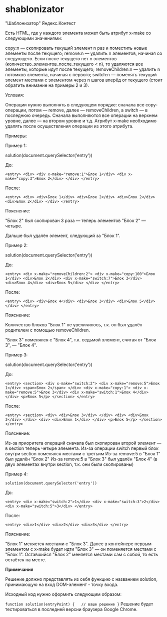 # shablonizator
"Шаблонизатор" Яндекс.Контест

Есть HTML, где у каждого элемента может быть атрибут x-make со следующими значениями:

copy:n — скопировать текущий элемент n раз и поместить новые элементы после текущего;
remove:n — удалить n элементов, начиная со следующего. Если после текущего нет n элементов (количество_элементов_после_текущего < n), то удаляются все элементы, которые идут после текущего;
removeChildren:n — удалить n потомков элемента, начиная с первого;
switch:n — поменять текущий элемент местами с элементом через n шагов вперёд от текущего (стоит обратить внимание на примеры 2 и 3).

Условия:

Операции нужно выполнять в следующем порядке: сначала все copy-операции, потом — remove, далее — removeChildren, а switch — в последнюю очередь.
Сначала выполняются все операции на верхнем уровне, далее — на втором уровне и т.д.
Атрибут x-make необходимо удалять после осуществления операции из этого атрибута.

Примеры:

Пример 1:

solution(document.querySelector('entry'))

До:

`<entry>
    <div>
        <div x-make="remove:1">Блок 1</div>
        <div x-make="copy:3">Блок 2</div>
    </div>
</entry>`

После:

`<entry>
    <div>
        <div>Блок 1</div>
        <div>Блок 2</div>
        <div>Блок 2</div>
        <div>Блок 2</div>
    </div>
</entry>`

Пояснение:

"Блок 2" был скопирован 3 раза — теперь элементов "Блок 2" — четыре.

Дальше был удалён элемент, следующий за "Блок 1".

Пример 2:

solution(document.querySelector('entry'))

До:

`<entry>
    <div x-make="removeChildren:2">
        <div x-make="copy:100">Блок 1</div>
        <div>Блок 2</div>
        <div x-make="switch:7">Блок 3</div>
        <div>Блок 4</div>
        <div>Блок 5</div>
    </div>
</entry>`

После:

`<entry>
    <div>
        <div>Блок 4</div>
        <div>Блок 3</div>
        <div>Блок 5</div>
    </div>
</entry>`

Пояснение:

Количество блоков "Блок 1" не увеличилось, т.к. он был удалён родителем с помощью removeChildren.

"Блок 3" поменялся с "Блок 4", т.к. седьмой элемент, считая от "Блок 3", — "Блок 4".

Пример 3:

solution(document.querySelector('entry'))

До:

`<entry>
    <section>
        <div x-make="switch:2">
            <div x-make="remove:5">Блок 1</div>
            <span>Блок 2</span>
        </div>
        <div x-make="copy:1">
            <div x-make="remove:5">Блок 3</div>
            <div x-make="switch:1">Блок 4</div>
        </div>
        <p>Блок 5</p>
    </section>
</entry>`

После:

`<entry>
    <section>
        <div>
            <div>Блок 3</div>
        </div>
        <div>
            <div>Блок 3</div>
        </div>
        <div>
            <div>Блок 1</div>
        </div>
        <p>Блок 5</p>
    </section>
</entry>`

Пояснение:

Из-за приоритета операций сначала был скопирован второй элемент — в section теперь четыре элемента.
Из-за операции switch первый блок внутри section поменялся местами с третьим
Из-за remove:5 в "Блок 1" был удалён "Блок 2"
Из-за remove:5 в "Блок 3" был удалён "Блок 4" (в двух элементах внутри section, т.к. они были скопированы)

Пример 4:

`solution(document.querySelector('entry'))`

До:

`<entry>
    <div x-make="switch:2">1</div>
    <div x-make="switch:3">2</div>
    <div x-make="switch:5">3</div>
</entry>`

После:

`<entry>
    <div>1</div>
    <div>2</div>
    <div>3</div>
</entry>`

Пояснение:

"Блок 1" меняется местами с "Блок 3". Далее в контейнере первым элементом с x-make будет идти "Блок 3" — он поменяется местами с "Блок 1". Оставшийся "Блок 2" меняется местами сам с собой, то есть остаётся на месте.

<b>Примечания</b>

Решение должно представлять из себя функцию с названием solution, принимающую на вход DOM-элемент - точку входа.

Исходный код нужно оформить следующим образом:

`function solution(entryPoint) {  
    // ваше решение
}`
Решение будет тестироваться в последней версии браузера Google Chrome.
